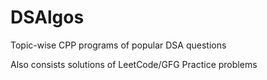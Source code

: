 # DSAlgos
Topic-wise CPP programs of popular DSA questions

Also consists solutions of LeetCode/GFG Practice problems
